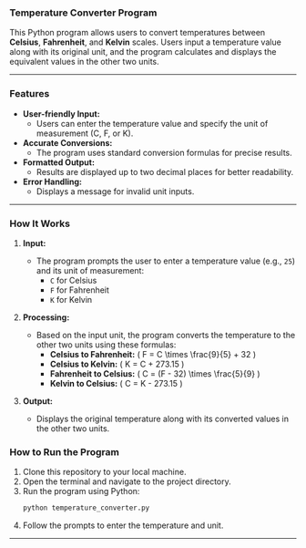 ### Temperature Converter Program

This Python program allows users to convert temperatures between **Celsius**, **Fahrenheit**, and **Kelvin** scales. Users input a temperature value along with its original unit, and the program calculates and displays the equivalent values in the other two units.

---

### Features

- **User-friendly Input:** 
  - Users can enter the temperature value and specify the unit of measurement (C, F, or K).
- **Accurate Conversions:** 
  - The program uses standard conversion formulas for precise results.
- **Formatted Output:** 
  - Results are displayed up to two decimal places for better readability.
- **Error Handling:** 
  - Displays a message for invalid unit inputs.

---

### How It Works

1. **Input:**
   - The program prompts the user to enter a temperature value (e.g., `25`) and its unit of measurement:
     - `C` for Celsius
     - `F` for Fahrenheit
     - `K` for Kelvin

2. **Processing:**
   - Based on the input unit, the program converts the temperature to the other two units using these formulas:
     - **Celsius to Fahrenheit:** \( F = C \times \frac{9}{5} + 32 \)
     - **Celsius to Kelvin:** \( K = C + 273.15 \)
     - **Fahrenheit to Celsius:** \( C = (F - 32) \times \frac{5}{9} \)
     - **Kelvin to Celsius:** \( C = K - 273.15 \)

3. **Output:**
   - Displays the original temperature along with its converted values in the other two units.


### How to Run the Program

1. Clone this repository to your local machine.
2. Open the terminal and navigate to the project directory.
3. Run the program using Python:
   ```bash
   python temperature_converter.py
   ```
4. Follow the prompts to enter the temperature and unit.

---

